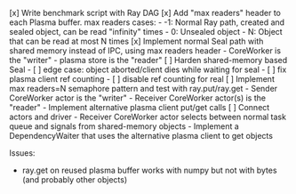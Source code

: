 [x] Write benchmark script with Ray DAG
[x] Add "max readers" header to each Plasma buffer. max readers cases:
    - -1: Normal Ray path, created and sealed object, can be read "infinity" times
    - 0: Unsealed object
    - N: Object that can be read at most N times
[x] Implement normal Seal path with shared memory instead of IPC, using max readers header
    - CoreWorker is the "writer"
    - plasma store is the "reader"
[ ] Harden shared-memory based Seal
    - [ ] edge case: object aborted/client dies while waiting for seal
    - [ ] fix plasma client ref counting
    - [ ] disable ref counting for real
[ ] Implement max readers=N semaphore pattern and test with ray.put/ray.get
    - Sender CoreWorker actor is the "writer"
    - Receiver CoreWorker actor(s) is the "reader"
    - Implement alternative plasma client put/get calls
[ ] Connect actors and driver
    - Receiver CoreWorker actor selects between normal task queue and signals from shared-memory objects
        - Implement a DependencyWaiter that uses the alternative plasma client to get objects


Issues:
- ray.get on reused plasma buffer works with numpy but not with bytes (and probably other objects)
